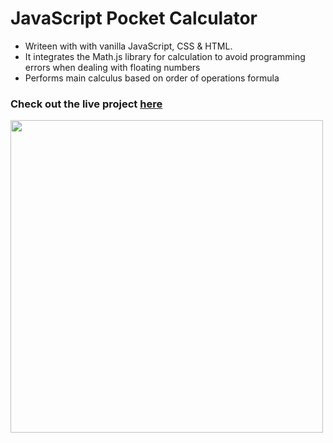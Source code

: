# JavaScript Pocket Calculator

- Writeen with with vanilla JavaScript, CSS & HTML.
- It integrates the Math.js library for calculation to avoid programming errors when dealing with floating numbers
- Performs main calculus based on order of operations formula

### Check out the live project [here](https://inomniaparatus-wd.github.io/JavaScript-Calculator/)

<img src="https://user-images.githubusercontent.com/78725314/224530634-7b50df5d-13a3-418d-aa33-e5161ae1d456.jpg" width=500px/>
